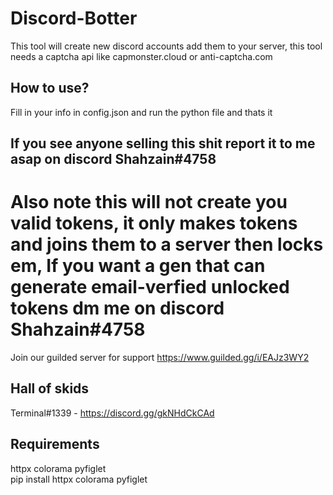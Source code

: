 # Discord-Botter
This tool will create new discord accounts add them to your server, this tool needs a captcha api like capmonster.cloud or anti-captcha.com 
## How to use?
Fill in your info in config.json and run the python file and thats it
## If you see anyone selling this shit report it to me asap on discord Shahzain#4758
# Also note this will not create you valid tokens, it only makes tokens and joins them to a server then locks em, If you want a gen that can generate email-verfied unlocked tokens dm me on discord Shahzain#4758
Join our guilded server for support https://www.guilded.gg/i/EAJz3WY2
## Hall of skids
Terminal#1339 - https://discord.gg/gkNHdCkCAd
## Requirements
httpx
colorama
pyfiglet
<br />
pip install httpx colorama pyfiglet
